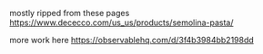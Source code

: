 mostly ripped from these pages
https://www.dececco.com/us_us/products/semolina-pasta/

more work here
https://observablehq.com/d/3f4b3984bb2198dd
